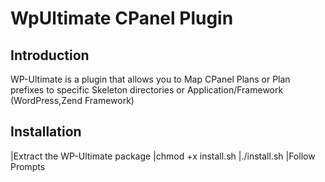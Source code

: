 WpUltimate CPanel Plugin
========================

Introduction
------------
WP-Ultimate is a plugin that allows you to Map CPanel Plans or Plan prefixes to
specific Skeleton directories or Application/Framework (WordPress,Zend Framework)

Installation
------------
|Extract the WP-Ultimate package
|chmod +x install.sh
|./install.sh
|Follow Prompts